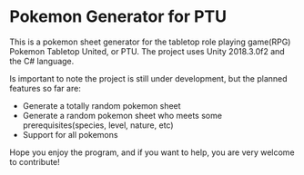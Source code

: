 # Pokemon Generator for PTU

This is a pokemon sheet generator for the tabletop role playing game(RPG) Pokemon Tabletop United, or PTU. The project uses Unity 2018.3.0f2 and the C# language.

Is important to note the project is still under development, but the planned features so far are:
* Generate a totally random pokemon sheet
* Generate a random pokemon sheet who meets some prerequisites(species, level, nature, etc)
* Support for all pokemons

Hope you enjoy the program, and if you want to help, you are very welcome to contribute!
